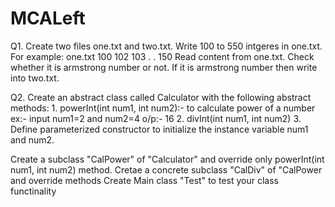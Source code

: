 # MCALeft

Q1. Create two files one.txt and two.txt. Write 100 to 550 intgeres in one.txt. For example: one.txt 100 102 103 . . 150 Read content from one.txt. Check whether it is armstrong number or not. If it is armstrong number then write into two.txt.

Q2. Create an abstract class called Calculator with the following abstract methods: 1. powerInt(int num1, int num2):- to calculate power of a number ex:- input num1=2 and num2=4 o/p:- 16 2. divInt(int num1, int num2) 3. Define parameterized constructor to initialize the instance variable num1 and num2.

Create a subclass "CalPower" of "Calculator" and override only powerInt(int num1, int num2) method.
Cretae a concrete subclass "CalDiv" of "CalPower and override methods
Create Main class "Test" to test your class functinality 
